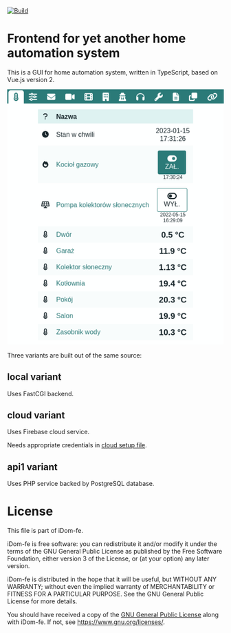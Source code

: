 [![Build](https://github.com/OlekMazur/iDom-fe/actions/workflows/makefile.yml/badge.svg)](https://github.com/OlekMazur/iDom-fe/actions/workflows/makefile.yml)

Frontend for yet another home automation system
===============================================

This is a GUI for home automation system, written in TypeScript,
based on Vue.js version 2.

![img]

Three variants are built out of the same source:

**local** variant
-----------------
Uses FastCGI backend.

**cloud** variant
-----------------
Uses Firebase cloud service.

Needs appropriate credentials in [cloud setup file].

**api1** variant
----------------
Uses PHP service backed by PostgreSQL database.

License
=======

This file is part of iDom-fe.

iDom-fe is free software: you can redistribute it and/or
modify it under the terms of the GNU General Public License as
published by the Free Software Foundation, either version 3 of the
License, or (at your option) any later version.

iDom-fe is distributed in the hope that it will be useful,
but WITHOUT ANY WARRANTY; without even the implied warranty of
MERCHANTABILITY or FITNESS FOR A PARTICULAR PURPOSE. See the GNU
General Public License for more details.

You should have received a copy of the [GNU General Public License]
along with iDom-fe. If not, see <https://www.gnu.org/licenses/>.

[GNU General Public License]: LICENSE.md
[img]: img/iDom-fe.png
[cloud setup file]: src/data/cloud/Setup.ts

